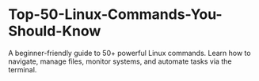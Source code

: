 # Top-50-Linux-Commands-You-Should-Know
A beginner-friendly guide to 50+ powerful Linux commands. Learn how to navigate, manage files, monitor systems, and automate tasks via the terminal.

